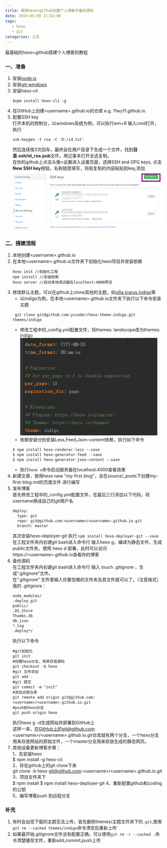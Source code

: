 ```yaml
---
title: 使用hexo+github创建个人博客并备份源码
date: 2019-03-09 21:52:06
tags: 
   - hexo
   - git
categories: 工具   
---
```

最基础的hexo+github搭建个人博客的教程
<!--more-->
### 一、准备
1. 安装[node.js](https://nodejs.org/en/)
2. 安装[git-windows](https://gitforwindows.org/)
3. 安装hexo-cli
   ```
   $npm install hexo-cli -g
   ```
4. 在GitHub上创建&lt;username&gt;.github.io的仓库
        e.g. 11wy11.github.io
5. 配置SSH key  
   打开本机的控制台，以windows系统为例，可以执行win+R 输入cmd打开，执行
   ```
   ssh-keygen -t rsa -C 'D:/id.txt'
   ```
   然后连续按3次回车，最终会在用户目录下生成一个文件，找到**目录\.ssh/id_rsa.pub**文件，用记事本打开全选复制。   
   在你的github上点击头像>设置进入设置页面，选择SSH and GPG keys, 点击**New SSH key**按钮，名称随意填写，将刚复制的内容粘贴到key,添加
   ![添加ssh key](create-blog-process/res2.png)
### 二、搭建流程
1. 本地创建&lt;username&gt;.github.io
2. 在本地&lt;username&gt;.github.io文件夹下初始化hexo项目并安装依赖
   ```
   hexo init //初始化工程
   npm install //安装依赖
   hexo server //启动本地调试器在localhost:4000预览
   ```
3. 修改默认主题，可以在github上clone其他的主题，如[yilia](https://github.com/litten/hexo-theme-yilia),[icarus](https://github.com/ppoffice/hexo-theme-icarus),[indigo](https://github.com/yscoder/hexo-theme-indigo)等
    * 以indigo为例，在本地&lt;username&gt;.github.io文件夹下执行以下命令安装主题
    ```
     git clone git@github.com:yscoder/hexo-theme-indigo.git themes/indigo  
    ```
    * 修改工程中的_config.yml配置文件，将themes: landscope改为themes: indigo
    ![修改配置](create-blog-process/res1.png)
    * 依赖安装分别安装Less,Feed,Json-content依赖，执行如下命令
    ```
    $ npm install hexo-renderer-less --save
    $ npm install hexo-generator-feed --save
    $ npm install hexo-generator-json-content --save
    ```
    * 执行` hexo s `命令启动服务器在localhost:4000查看效果
4. 新建文章，使用hexo new  "my-first blog"，会在source/_posts下创建my-first-blog.md的页面文件
   进行编写
5. 发布博客  
   首先修改工程中的_config.yml配置文件，在最后三行添加以下代码，将username换成自己的git用户名
    ```
    deploy:
      type: git
      repo: git@github.com:<username>/<username>.github.io.git
      branch: master
    ```
    其次安装hexo-deployer-git 执行 `npm install hexo-deployer-git --save`
    在工程文件夹内右键git bash进入命令行 输入hexo g，编译为静态文件，生成public文件夹，使用 hexo d 部署，此时可以访问https://&lt;username&gt;.github.io查看你的博客
6. 备份源码  
    在工程文件夹内右键git bash进入命令行 输入 touch .gitignore ，生成“.gitignore”文件。  
    在”.gitignore” 文件里输入你要忽略的文件夹及其文件就可以了。（注意格式）  
    我的 .gitignore：
     ```
    node_modules/
    .deploy_git
    public/
    .DS_Store 
    Thumbs.db
    db.json  
    *.log
    .deploy*/
     ```
     执行以下命令
     ```git
     #git初始化
     git init
     #创建hexo分支，用来存放源码
     git checkout -b hexo
     #git 文件添加
     git add .
     #git 提交
     git commit -m "init"
     #添加远程仓库
     git remote add origin git@github.com:<username>/<username>.github.io.git
     #push到hexo分支
     git push origin hexo
     ```
    执行hexo g -d生成网站并部署到GitHub上  
    这样一来，在GitHub上的git@github.com:&lt;username&gt;/&lt;username&gt;.github.io.git仓库就有两个分支，一个hexo分支用来存放网站的原始文件，一个master分支用来存放生成的静态网页。
7. 其他设备更新博客步骤：  
    1、先安装hexo   
    $ npm install -g hexo-cli  
    2、存在github上的git clone下来   
    git clone -b hexo git@github.com:&lt;username&gt;/&lt;username&gt;.github.io.git 
    3、项目文件夹下  
    $ npm install 
    $ npm install hexo-deployer-git
    4、重新配置github和coding的公钥  
    5、编写博客push 到远程分支   
### 补充
1. 有时会出现下载的主题无法上传，首先删除themes/主题文件夹下的`.git`,使用` git rm --cached themes/indigo`命令清空后重新上传`
2. 如果最开始.gitignore文件没有配置正确，可以使用`git rm -r --cached .`命令清楚缓存文件，重新add,commit,push上传
